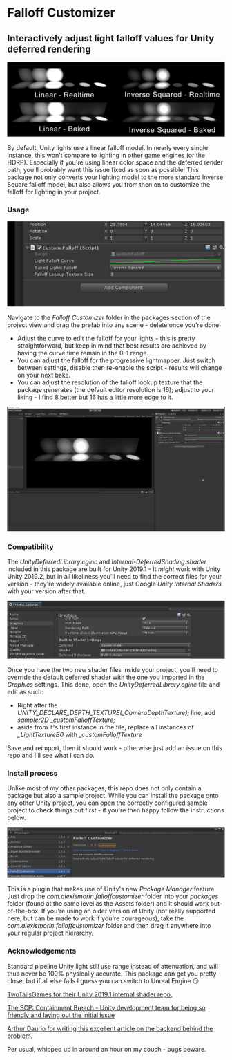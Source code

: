 # Falloff Customizer
## Interactively adjust light falloff values for Unity deferred rendering

![header](images/reference.png)

By default, Unity lights use a linear falloff model. In nearly every single instance, this won't compare to lighting in other game engines (or the HDRP). Especially if you're using linear color space and the deferred render path, you'll probably want this issue fixed as soon as possible! This package not only converts your lighting model to the more standard Inverse Square falloff model, but also allows you from then on to customize the falloff for lighting in your project.

### Usage

![ui](images/ui.png)

Navigate to the *Falloff Customizer* folder in the packages section of the project view and drag the prefab into any scene - delete once you're done!

- Adjust the curve to edit the falloff for your lights - this is pretty straightforward, but keep in mind that best results are achieved by having the curve time remain in the 0-1 range.
- You can adjust the falloff for the progressive lightmapper. Just switch between settings, disable then re-enable the script - results will change on your next bake.
- You can adjust the resolution of the falloff lookup texture that the package generates (the default editor resolution is 16); adjust to your liking - I find 8 better but 16 has a little more edge to it.

![gif](images/gif.gif)

### Compatibility

The *UnityDeferredLibrary.cginc* and *Internal-DeferredShading.shader* included in this package are built for Unity 2019.1 - It *might* work with Unity Unity 2019.2, but in all likeliness you'll need to find the correct files for your version - they're widely available online, just Google *Unity Internal Shaders* with your version after that. 

![guide](images/guide.png)

Once you have the two new shader files inside your project, you'll need to override the default deferred shader with the one you imported in the *Graphics* settings. This done, open the *UnityDeferredLibrary.cginc* file and edit as such:

- Right after the *UNITY_DECLARE_DEPTH_TEXTURE(_CameraDepthTexture);* line, add *sampler2D _customFalloffTexture;*
- aside from it's first instance in the file, replace all instances of *_LightTextureB0* with *_customFalloffTexture*

Save and reimport, then it should work - otherwise just add an issue on this repo and I'll see what I can do.

### Install process

Unlike most of my other packages, this repo does not only contain a package but also a sample project. While you can install the package onto any other Unity project, you can open the correctly configured sample project to check things out first - if you're then happy follow the instructions below.

![packman](images/packman.png)

This is a plugin that makes use of Unity's new *Package Manager* feature. Just drop the *com.alexismorin.falloffcustomizer* folder into your *packages* folder (found at the same level as the Assets folder) and it should work out-of-the-box. If you're using an older version of Unity (not really supported here, but can be made to work if you're courageous), take the *com.alexismorin.falloffcustomizer* folder and then drag it anywhere into your regular project hierarchy.

### Acknowledgements

Standard pipeline Unity light still use range instead of attenuation, and will thus never be 100% physically accurate. This package can get you pretty close, but if all else fails I guess you can switch to Unreal Engine 😏

[TwoTailsGames for their Unity 2019.1 internal shader repo.](https://github.com/TwoTailsGames/Unity-Built-in-Shaders)

[The SCP: Containment Breach - Unity development team for being so friendly and laying out the initial issue](https://www.scp-unity.com/)

[Arthur Daurio for writing this excellent article on the backend behind the problem.](http://arthurdaurio.com/2018/05/13/inverse-square-falloff-in-unity/)


Per usual, whipped up in around an hour on my couch - bugs beware.

